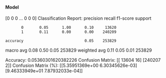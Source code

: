 #### Model
[0 0 0 ... 0 0 0]
Classification Report:
              precision    recall  f1-score   support

           0       0.05      1.00      0.10     13620
           1       0.11      0.00      0.00    240209

    accuracy                           0.05    253829
   macro avg       0.08      0.50      0.05    253829
weighted avg       0.11      0.05      0.01    253829

Accuracy: 0.05360301620382226
Confusion Matrix:
[[ 13604     16]
 [240207      2]]
Confusion Matrix (%):
[[5.35951369e+00 6.30345626e-03]
 [9.46333949e+01 7.87932033e-04]]
